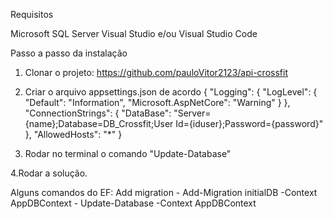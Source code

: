 Requisitos

Microsoft SQL Server
Visual Studio e/ou Visual Studio Code


Passo a passo da instalação

1. Clonar o projeto: https://github.com/pauloVitor2123/api-crossfit
2. Criar o arquivo appsettings.json de acordo 
{
  "Logging": {
    "LogLevel": {
      "Default": "Information",
      "Microsoft.AspNetCore": "Warning"
    }
  },
  "ConnectionStrings": {
    "DataBase": "Server={name};Database=DB_Crossfit;User Id={iduser};Password={password}"
  },
  "AllowedHosts": "*"
}

3. Rodar no terminal o comando "Update-Database"

4.Rodar a solução.

Alguns comandos do EF:
Add migration - Add-Migration initialDB -Context AppDBContext - Update-Database -Context AppDBContext
